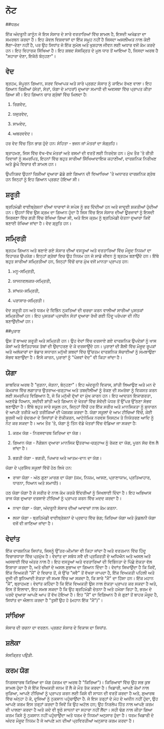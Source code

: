# ਨੋਟ

##ਧਰਮ

ਇੱਕ ਅੰਦਰੂਨੀ ਕਾਨੂੰਨ ਜੋ ਇਸ ਸੰਸਾਰ ਦੇ ਸਾਰੇ ਵਰਤਾਰਿਆਂ ਵਿੱਚ ਸ਼ਾਮਲ ਹੈ, ਇਸਦੀ ਅਖੰਡਤਾ ਦਾ ਸਮਰਥਨ ਕਰਦਾ ਹੈ। ਇਹ ਕੇਵਲ ਵਿਸ਼ਵਾਸਾਂ ਦਾ ਇੱਕ ਸਮੂਹ ਨਹੀਂ ਹੈ ਜਿਸਦਾ ਅਸਲੀਅਤ ਨਾਲ ਕੋਈ ਲੈਣਾ-ਦੇਣਾ ਨਹੀਂ ਹੈ, ਪਰ ਉਹ ਸਿਧਾਂਤ ਜੋ ਇੱਕ ਸੁਮੇਲ ਅਤੇ ਖੁਸ਼ਹਾਲ ਜੀਵਨ ਲਈ ਅਧਾਰ ਵਜੋਂ ਕੰਮ ਕਰਦੇ ਹਨ। ਇਹ ਵਿਹਾਰਕ ਸਿੱਖਿਆ ਹੈ। ਇਹ ਸ਼ਬਦ ਸੰਸਕ੍ਰਿਤ ਦੇ ਮੂਲ ਧਾਰ ਤੋਂ ਆਇਆ ਹੈ, ਜਿਸਦਾ ਅਰਥ ਹੈ "ਸਹਾਰਾ ਦੇਣਾ, ਇਕੱਠੇ ਬੰਨ੍ਹਣਾ"।

## ਵੇਦ

ਬ੍ਰਹਮ, ਸੰਪੂਰਨ ਗਿਆਨ, ਸਰਵ ਵਿਆਪਕ ਅਤੇ ਸਾਰੇ ਪ੍ਰਗਟ ਸੰਸਾਰ ਨੂੰ ਕਾਇਮ ਰੱਖਣ ਵਾਲਾ। ਇਹ ਗਿਆਨ ਰਿਸ਼ੀਆਂ (ਸੰਤਾਂ, ਸੰਤਾਂ, ਯੋਗਾ ਦੇ ਮਾਹਰਾਂ) ਦੁਆਰਾ ਸਮਾਧੀ ਦੀ ਅਵਸਥਾ ਵਿੱਚ ਪ੍ਰਾਪਤ ਕੀਤਾ ਗਿਆ ਸੀ। ਇਹ ਗਿਆਨ ਚਾਰ ਗ੍ਰੰਥਾਂ ਵਿੱਚ ਮਿਲਦਾ ਹੈ:

1. ਰਿਗਵੇਦ,

2. ਯਜੁਰਵੇਦ,

3. ਸਾਮਵੇਦ,

4. ਅਥਰਵਵੇਦ।

ਹਰ ਵੇਦ ਵਿੱਚ ਤਿੰਨ ਭਾਗ ਹੁੰਦੇ ਹਨ: ਸੰਹਿਤਾ - ਭਜਨ ਜਾਂ ਮੰਤਰਾਂ ਦਾ ਸੰਗ੍ਰਹਿ।

ਬ੍ਰਾਹਮਣ, ਜਿਸ ਵਿੱਚ ਵੱਖ-ਵੱਖ ਮੰਤਰਾਂ ਅਤੇ ਰਸਮਾਂ ਦੀ ਵਰਤੋਂ ਲਈ ਨਿਰਦੇਸ਼ ਹਨ। ਮੁੱਖ ਤੌਰ 'ਤੇ ਰੀਤੀ ਰਿਵਾਜਾਂ ਨੂੰ ਸਮਰਪਿਤ, ਇਹਨਾਂ ਵਿੱਚ ਬਹੁਤ ਸਾਰੀਆਂ ਸਿੱਖਿਆਦਾਇਕ ਕਹਾਣੀਆਂ, ਦਾਰਸ਼ਨਿਕ ਨਿਰੀਖਣ ਅਤੇ ਡੂੰਘੇ ਵਿਚਾਰ ਵੀ ਸ਼ਾਮਲ ਹਨ।

ਉਪਨਿਸ਼ਦ ਉਹਨਾਂ ਰਿਸ਼ੀਆਂ ਦੁਆਰਾ ਛੱਡੇ ਗਏ ਗਿਆਨ ਦੀ ਵਿਆਖਿਆ 'ਤੇ ਅਧਾਰਤ ਦਾਰਸ਼ਨਿਕ ਗ੍ਰੰਥ ਹਨ ਜਿਨ੍ਹਾਂ ਨੂੰ ਇਹ ਗਿਆਨ ਪ੍ਰਗਟ ਹੋਇਆ ਸੀ।

## ਸ਼ਰੂਤੀ

ਬ੍ਰਹਿਮੰਡੀ ਵਾਈਬ੍ਰੇਸ਼ਨਾਂ ਦੀਆਂ ਧਾਰਾਵਾਂ ਜੋ ਸਪੇਸ ਨੂੰ ਭਰ ਦਿੰਦੀਆਂ ਹਨ ਅਤੇ ਜਾਦੂਈ ਸ਼ਕਤੀਆਂ ਹੁੰਦੀਆਂ ਹਨ। ਉਹਨਾਂ ਵਿੱਚ ਉਸ ਕ੍ਰਮ ਦਾ ਗਿਆਨ ਹੁੰਦਾ ਹੈ ਜਿਸ ਵਿੱਚ ਇਸ ਸੰਸਾਰ ਦੀਆਂ ਊਰਜਾਵਾਂ ਨੂੰ ਇਸਦੀ ਸਿਰਜਣਾ ਵਿੱਚ ਗਤੀ ਵਿੱਚ ਰੱਖਿਆ ਗਿਆ ਸੀ, ਅਤੇ ਇਸ ਕ੍ਰਮ ਨੂੰ ਬ੍ਰਹਿਮੰਡੀ ਚੇਤਨਾ ਦੁਆਰਾ ਕਿਵੇਂ ਬਣਾਈ ਰੱਖਿਆ ਜਾਂਦਾ ਹੈ। ਵੇਦ ਸ਼੍ਰੁਤਿ ਹਨ।

## ਸਮ੍ਰਿਤੀ

ਬ੍ਰਹਮ ਗਿਆਨ ਅਤੇ ਬਣਾਏ ਗਏ ਸੰਸਾਰ ਦੀਆਂ ਵਸਤੂਆਂ ਅਤੇ ਵਰਤਾਰਿਆਂ ਵਿੱਚ ਮੌਜੂਦ ਨਿਯਮਾਂ ਦਾ ਵਿਹਾਰਕ ਉਪਯੋਗ। ਇਨ੍ਹਾਂ ਗ੍ਰੰਥਾਂ ਵਿਚ ਉਹ ਨਿਯਮ ਹਨ ਜੋ ਸਾਡੇ ਜੀਵਨ ਨੂੰ ਬ੍ਰਹਮ ਬਣਾਉਂਦੇ ਹਨ। ਇੱਥੇ ਬਹੁਤ ਸਾਰੀਆਂ ਸਮ੍ਰਿਤੀਆਂ ਹਨ, ਜਿਨ੍ਹਾਂ ਵਿੱਚੋਂ ਚਾਰ ਮੁੱਖ ਵਜੋਂ ਮਾਨਤਾ ਪ੍ਰਾਪਤ ਹਨ:

1. ਮਨੂ-ਸਮ੍ਰਿਤੀ,

2. ਯਾਜਨਵਲਕਯ-ਸਮ੍ਰਿਤੀ,

3. ਸਾਂਖਯ-ਸਮ੍ਰਿਤੀ,

4. ਪਰਾਸਾਰ-ਸਮ੍ਰਿਤੀ।

ਵੇਦ ਸ਼ਰੂਤੀ ਹਨ ਅਤੇ ਧਰਮ ਦੇ ਵਿਭਿੰਨ ਨੁਕਤਿਆਂ ਦੀ ਚਰਚਾ ਕਰਨ ਵਾਲੀਆਂ ਸਾਰੀਆਂ ਪੁਸਤਕਾਂ ਸਮ੍ਰਿਤੀਆਂ ਹਨ। ਇਹ ਪੁਸਤਕਾਂ ਪ੍ਰਾਚੀਨ ਸੰਤਾਂ ਦੁਆਰਾ ਰੱਖੀ ਗਈ ਹਿੰਦੂ ਪਰੰਪਰਾ ਦੀ ਨੀਂਹ ਬਣਾਉਂਦੀਆਂ ਹਨ।

##ਪੁਰਾਣ

ਉਸ ਤੋਂ ਬਾਅਦ ਸ਼ਰੂਤੀ ਅਤੇ ਸਮ੍ਰਿਤੀ ਹਨ। ਉਹ ਵੇਦਾਂ ਵਿੱਚ ਦਰਸਾਏ ਗਏ ਦਾਰਸ਼ਨਿਕ ਉਪਦੇਸ਼ਾਂ ਨੂੰ ਖਾਸ ਕੇਸਾਂ ਅਤੇ ਇਤਿਹਾਸਕ ਤੱਥਾਂ ਦੀ ਉਦਾਹਰਣ ਦੇ ਕੇ ਦਰਸਾਉਂਦੇ ਹਨ। ਪੁਰਾਣਾਂ ਦੀ ਸ਼ੈਲੀ ਵਿੱਚ ਮੌਜੂਦ ਰੂਪਕਾਂ ਅਤੇ ਅਲੰਕਾਰਾਂ ਦਾ ਭੰਡਾਰ ਸਧਾਰਨ ਮਨੁੱਖੀ ਸ਼ਬਦਾਂ ਵਿੱਚ ਉੱਚਤਮ ਦਾਰਸ਼ਨਿਕ ਸੱਚਾਈਆਂ ਨੂੰ ਸਮਝਾਉਣਾ ਸੰਭਵ ਬਣਾਉਂਦਾ ਹੈ। ਇਸੇ ਕਾਰਨ, ਪੁਰਾਣਾਂ ਨੂੰ "ਪੰਜਵਾਂ ਵੇਦ" ਵੀ ਕਿਹਾ ਜਾਂਦਾ ਹੈ।

## ਯੋਗਾ

ਸ਼ਾਬਦਿਕ ਅਰਥ ਹੈ "ਜੁੜਨਾ, ਜੋੜਨਾ, ਬੰਨ੍ਹਣਾ"। ਇਹ ਅੰਦਰੂਨੀ ਵਿਕਾਸ, ਸ਼ਾਂਤੀ ਲਿਆਉਣ ਅਤੇ ਮਨ ਦੇ ਕੰਮਕਾਜ ਵਿੱਚ ਲਗਾਤਾਰ ਉਤਰਾਅ-ਚੜ੍ਹਾਅ ਅਤੇ ਤਬਦੀਲੀਆਂ ਨੂੰ ਰੋਕਣ ਦੀ ਸਮਰੱਥਾ ਨੂੰ ਵਿਕਸਤ ਕਰਨ ਲਈ ਸਮਰਪਿਤ ਵਿਗਿਆਨ ਹੈ, ਜੋ ਕਿ ਮਨੁੱਖੀ ਦੁੱਖਾਂ ਦਾ ਮੁੱਖ ਕਾਰਨ ਹਨ। ਇਹ ਆਦਤਨ ਇਕਾਗਰਤਾ, ਅਣਵੰਡੇ ਧਿਆਨ, ਸਦੀਵੀ ਸ਼ਾਂਤੀ ਅਤੇ ਗਿਆਨ ਦੇ ਖੇਤਰਾਂ ਵਿੱਚ ਸੰਵੇਦੀ ਪੱਧਰ ਤੋਂ ਉੱਪਰ ਉੱਠਣਾ ਸੰਭਵ ਬਣਾਉਂਦਾ ਹੈ। ਇੱਥੇ ਬਹੁਤ ਸਾਰੇ ਸਕੂਲ ਹਨ, ਜਿਨ੍ਹਾਂ ਵਿੱਚੋਂ ਹਰ ਇੱਕ ਸਰੀਰ ਅਤੇ ਮਾਨਸਿਕਤਾ ਨੂੰ ਸੁਧਾਰਨ ਦੇ ਆਪਣੇ ਤਰੀਕੇ ਅਤੇ ਤਰੀਕਿਆਂ ਦੀ ਪੇਸ਼ਕਸ਼ ਕਰਦਾ ਹੈ. ਯੋਗਾ ਸਕੂਲਾਂ ਦੇ ਆਮ ਟੀਚਿਆਂ ਵਿੱਚੋਂ, ਕੋਈ ਸੂਰਜੀ ਅਤੇ ਚੰਦਰਮਾ ਦੇ ਸਿਧਾਂਤਾਂ ਦੇ ਏਕੀਕਰਨ, ਆਟੋਨੋਮਿਕ ਨਰਵਸ ਸਿਸਟਮ ਤੇ ਨਿਯੰਤਰਣ ਆਦਿ ਨੂੰ ਨੋਟ ਕਰ ਸਕਦਾ ਹੈ। ਆਮ ਤੌਰ 'ਤੇ, ਯੋਗਾ ਨੂੰ ਤਿੰਨ ਵੱਡੇ ਖੇਤਰਾਂ ਵਿੱਚ ਵੰਡਿਆ ਜਾ ਸਕਦਾ ਹੈ:

1. ਕਰਮ ਯੋਗ - ਨਿਰਸਵਾਰਥ ਕਿਰਿਆ ਦਾ ਯੋਗ।

2. ਗਿਆਨ ਯੋਗ - ਨੈਗੇਸ਼ਨ ਦੁਆਰਾ ਮਾਨਸਿਕ ਉਤਰਾਅ-ਚੜ੍ਹਾਅ ਨੂੰ ਰੋਕਣ ਦਾ ਯੋਗ, ਪੂਰਨ ਸੱਚ ਵੱਲ ਲੈ ਜਾਂਦਾ ਹੈ।

3. ਭਗਤੀ ਯੋਗਾ - ਭਗਤੀ, ਪਿਆਰ ਅਤੇ ਆਤਮ-ਦਾਨ ਦਾ ਯੋਗ।

ਯੋਗਾ ਦੇ ਪ੍ਰਸਿੱਧ ਸਕੂਲਾਂ ਵਿੱਚੋਂ ਹੇਠ ਲਿਖੇ ਹਨ:

- ਰਾਜਾ ਯੋਗਾ - ਅੱਠ ਗੁਣਾ ਮਾਰਗ ਦਾ ਯੋਗਾ (ਯਮ, ਨਿਯਮ, ਆਸਣ, ਪ੍ਰਾਣਾਯਾਮ, ਪ੍ਰਤਿਆਹਾਰ, ਧਾਰਨਾ, ਧਿਆਨ ਅਤੇ ਸਮਾਧੀ)।

ਹਠ ਯੋਗਾ ਯੋਗਾ ਹੈ ਜੋ ਸਰੀਰ ਦੇ ਨਾਲ ਕੰਮ ਕਰਕੇ ਇੰਦਰੀਆਂ ਨੂੰ ਸਿਖਲਾਈ ਦਿੰਦਾ ਹੈ। ਇਹ ਅਭਿਆਸ ਰਾਜ ਯੋਗ ਦੁਆਰਾ ਦਰਸਾਏ ਟੀਚਿਆਂ ਨੂੰ ਪ੍ਰਾਪਤ ਕਰਨ ਵਿੱਚ ਮਦਦ ਕਰਦਾ ਹੈ।

- ਨਾਦਾ ਯੋਗਾ - ਯੋਗਾ, ਅੰਦਰੂਨੀ ਸੰਸਾਰ ਦੀਆਂ ਆਵਾਜ਼ਾਂ ਨਾਲ ਕੰਮ ਕਰਨਾ.

- ਲਯਾ ਯੋਗਾ - ਬ੍ਰਹਿਮੰਡੀ ਵਾਈਬ੍ਰੇਸ਼ਨਾਂ ਦੇ ਪ੍ਰਵਾਹ ਵਿੱਚ ਭੰਗ; ਕਿਰਿਆ ਯੋਗਾ ਅਤੇ ਕੁੰਡਲਨੀ ਯੋਗਾ ਵਜੋਂ ਵੀ ਜਾਣਿਆ ਜਾਂਦਾ ਹੈ।

## ਵੇਦਾਂਤ

ਇੱਕ ਦਾਰਸ਼ਨਿਕ ਸਿਧਾਂਤ, ਜਿਸਨੂੰ ਉੱਤਰ-ਮੀਮਾਂਸਾ ਵੀ ਕਿਹਾ ਜਾਂਦਾ ਹੈ ਅਤੇ ਵਰਤਮਾਨ ਵਿੱਚ ਹਿੰਦੂ ਵਿਚਾਰਧਾਰਾ ਵਿੱਚ ਪ੍ਰਮੁੱਖ ਹੈ। ਵੇਦਾਂਤ ਦਾ ਸਬੰਧ ਸਵੈ ਦੀ ਪ੍ਰਕਿਰਤੀ ਦੇ ਅਧਿਐਨ ਅਤੇ ਅਸਲ ਅਤੇ ਅਸਥਾਈ ਵਿੱਚ ਅੰਤਰ ਨਾਲ ਹੈ। ਇਹ ਵਸਤੂਆਂ ਅਤੇ ਵਰਤਾਰਿਆਂ ਦੀ ਵਿਭਿੰਨਤਾ ਦੇ ਪਿੱਛੇ ਏਕਤਾ ਵੱਲ ਇਸ਼ਾਰਾ ਕਰਦਾ ਹੈ, ਅਤੇ ਚੀਜ਼ਾਂ ਦੇ ਅਸਲ ਸੁਭਾਅ ਦਾ ਗਿਆਨ ਦਿੰਦਾ ਹੈ। ਵੇਦਾਂਤ ਸਿਖਾਉਂਦਾ ਹੈ ਕਿ ਕਿਵੇਂ, ਇੱਕ ਵਿਅਕਤੀ "ਮੈਂ" ਦੇ ਵਿਚਾਰ ਤੋਂ, ਜੋ ਉੱਚ "ਸਵੈ" ਤੋਂ ਵੱਖਰਾ ਜਾਪਦਾ ਹੈ, ਇੱਕ ਵਿਅਕਤੀ ਪਹਿਲੀ ਅਤੇ ਦੂਜੀ ਦੀ ਬੁਨਿਆਦੀ ਏਕਤਾ ਦੀ ਸਮਝ ਵਿੱਚ ਆ ਸਕਦਾ ਹੈ, ਕਿ ਸਾਰੇ "ਮੈਂ" ਦਾ ਹਿੱਸਾ ਹਨ। ਇੱਕ ਮਹਾਨ "ਮੈਂ", ਬ੍ਰਾਹਮਣ। ਵੇਦਾਂਤ ਕਹਿੰਦਾ ਹੈ ਕਿ ਇੱਕ ਵਿਅਕਤੀ ਉਸ ਨਾਲ ਏਕਤਾ ਪ੍ਰਾਪਤ ਕਰ ਸਕਦਾ ਹੈ ਅਤੇ, ਇਸ ਤੋਂ ਇਲਾਵਾ, ਇਹ ਸਮਝ ਸਕਦਾ ਹੈ ਕਿ ਉਹ ਬ੍ਰਹਿਮੰਡੀ ਚੇਤਨਾ ਹੈ ਅਤੇ ਹਮੇਸ਼ਾ ਰਿਹਾ ਹੈ, ਭਰਮ ਦੇ ਪਰਦੇ ਦੁਆਰਾ ਆਪਣੇ ਆਪ ਤੋਂ ਵੱਖ ਹੋਇਆ ਹੈ। ਇਹ "ਮੈਂ" ਦਾ ਵਿਗਿਆਨ ਹੈ ਜੋ ਗੁਣਾਂ ਤੋਂ ਬਾਹਰ ਮੌਜੂਦ ਹੈ, ਸਿਧਾਂਤ ਦਾ ਐਲਾਨ ਕਰਦਾ ਹੈ "ਤੁਸੀਂ ਉਹ ਹੋ (ਮਹਾਨ ਇੱਕ "ਮੈਂ")"।

## ਸਾਂਖਿਆ

ਸੰਸਾਰ ਦੀ ਰਚਨਾ ਦਾ ਵਰਣਨ. ਪ੍ਰਗਟ ਸੰਸਾਰ ਦੇ ਵਿਕਾਸ ਦਾ ਸਿਧਾਂਤ.

## ਸ਼ਲੋਕਾ

ਸੰਸਕ੍ਰਿਤ ਪਉੜੀ.

## ਕਰਮ ਯੋਗ

ਨਿਰਸਵਾਰਥ ਕਿਰਿਆ ਦਾ ਯੋਗ (ਕਰਮ ਦਾ ਅਰਥ ਹੈ "ਕਿਰਿਆ")। ਕਿਰਿਆਵਾਂ ਵਿੱਚ ਉਹ ਸਭ ਕੁਝ ਸ਼ਾਮਲ ਹੁੰਦਾ ਹੈ ਜੋ ਇੱਕ ਵਿਅਕਤੀ ਜਨਮ ਤੋਂ ਲੈ ਕੇ ਮੌਤ ਤੱਕ ਕਰਦਾ ਹੈ। ਖਿਡਾਰੀ, ਆਪਣੇ ਕੰਮਾਂ ਨਾਲ ਜੁੜਿਆ, ਆਪਣੇ ਟੀਚਿਆਂ ਨੂੰ ਪ੍ਰਾਪਤ ਕਰਨ ਲਈ ਕਿਸੇ ਵੀ ਸਾਧਨ ਦੀ ਵਰਤੋਂ ਕਰਦਾ ਹੈ ਅਤੇ, ਸੁਆਰਥ ਵਿੱਚ ਅੰਨ੍ਹਾ ਹੋ ਕੇ, ਦੂਜਿਆਂ ਨੂੰ ਨੁਕਸਾਨ ਪਹੁੰਚਾਉਂਦਾ ਹੈ. ਜੋ ਇਸ ਤਰ੍ਹਾਂ ਦੇ ਮੋਹ ਦੇ ਅਧੀਨ ਨਹੀਂ ਹੁੰਦਾ, ਉਹ ਆਪਣੇ ਕਰਮ ਇਸ ਤਰ੍ਹਾਂ ਕਰਦਾ ਹੈ ਜਿਵੇਂ ਕਿ ਉਹ ਅਟੱਲ ਹਨ; ਉਹ ਨਿਰਲੇਪ ਹਿੱਤ ਨਾਲ ਆਪਣੇ ਕਰਮ ਦੀ ਪਾਲਣਾ ਕਰਦਾ ਹੈ ਅਤੇ ਕਦੇ ਵੀ ਝੂਠੇ ਸਾਧਨਾਂ ਦਾ ਸਹਾਰਾ ਨਹੀਂ ਲੈਂਦਾ। ਸਹੀ ਢੰਗ ਨਾਲ ਕੀਤਾ ਗਿਆ ਕਰਮ ਕਿਸੇ ਨੂੰ ਨੁਕਸਾਨ ਨਹੀਂ ਪਹੁੰਚਾਉਂਦਾ ਅਤੇ ਧਰਮ ਦੇ ਨਿਯਮਾਂ ਅਨੁਸਾਰ ਹੁੰਦਾ ਹੈ। ਧਰਮ ਖਿਡਾਰੀ ਦੇ ਅੰਦਰ ਮੌਜੂਦ ਨਿਯਮ ਹੈ ਜੋ ਆਪਣੇ ਮਨ ਦੀਆਂ ਪ੍ਰਵਿਰਤੀਆਂ ਅਨੁਸਾਰ ਕਰਮ ਕਰਦਾ ਹੈ।
